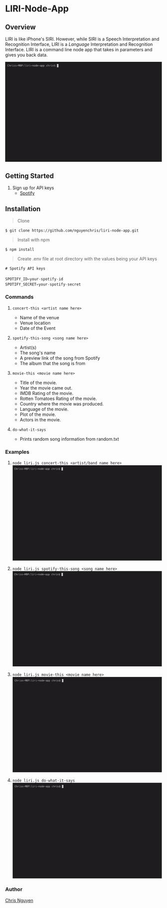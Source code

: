 # LIRI-Node-App

## Overview

LIRI is like iPhone's SIRI. However, while SIRI is a Speech Interpretation and Recognition Interface, LIRI is a _Language_ Interpretation and Recognition Interface. LIRI is a command line node app that takes in parameters and gives you back data. 

![](images/liri-movie.gif)

## Getting Started

1. Sign up for API keys
    * [Spotify](https://developer.spotify.com/)

## Installation

> Clone

```shell
$ git clone https://github.com/nguyenchris/liri-node-app.git
```

> Install with npm

```shell
$ npm install
```

> Create .env file at root directory with the values being your API keys

```js
# Spotify API keys

SPOTIFY_ID=your-spotify-id
SPOTIFY_SECRET=your-spotify-secret
```


### Commands

1. `concert-this <artist name here>`

     * Name of the venue
     * Venue location
     * Date of the Event

2. `spotify-this-song <song name here>`

     * Artist(s)
     * The song's name
     * A preview link of the song from Spotify
     * The album that the song is from

3. `movie-this <movie name here>`

    * Title of the movie.
    * Year the movie came out.
    * IMDB Rating of the movie.
    * Rotten Tomatoes Rating of the movie.
    * Country where the movie was produced.
    * Language of the movie.
    * Plot of the movie.
    * Actors in the movie.

4. `do-what-it-says`

    * Prints random song information from random.txt


### Examples

1. `node liri.js concert-this <artist/band name here>`
![](images/liri-concert.gif)

2. `node liri.js spotify-this-song <song name here>`
![](images/liri-spotify.gif)

3. `node liri.js movie-this <movie name here>`
![](images/liri-movie.gif)

4. `node liri.js do-what-it-says`
![](images/liri-dowhat.gif)



### Author
[Chris Nguyen](https://github.com/nguyenchris)


